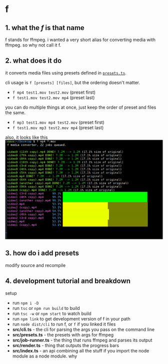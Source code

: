 # f

## 1. what the *f* is that name
f stands for ffmpeg. i wanted a very short alias for converting media with ffmpeg. so why not
call it f.

## 2. what does it do
it converts media files using presets defined in [`presets.ts`](./src/presets.ts).

cli usage is `f [presets] [files]`, but the ordering doesn't matter.
- `f mp4 test1.mov test2.mov` (preset first)
- `f test1.mov test2.mov mp4` (preset last)

you can do multiple things at once, just keep the order of preset and files the same.
- `f mp3 test1.mov mp4 test2.mov` (preset first)
- `f test1.mov mp3 test2.mov mp4` (preset last)

also, it looks like this
![demo image](demo.png)

## 3. how do i add presets
modify source and recompile

## 4. development tutorial and breakdown
setup
- run `npm i -D`
- run `tsc` or `npm run build` to build
- run `tsc -w` or `npm start` to watch build
- run `npm link` to get development version of f in your path
- run `node dist/cli` to run f, or `f` if you linked it
files
- **src/cli.ts** - the cli for parsing the args you pass on the command line
- **src/presets.ts** - the presets with args for ffmpeg
- **src/job-runner.ts** - the thing that runs ffmpeg and parses its output
- **src/render.ts** - thing that outputs the progress bars
- **src/index.ts** - an api combining all the stuff if you import the node module as a node module. why
